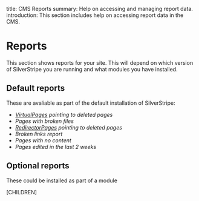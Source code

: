title: CMS Reports
summary: Help on accessing and managing report data.
introduction: This section includes help on accessing report data in the CMS.

# Reports

This section shows reports for your site. This will depend on which version of SilverStripe you are running and what modules you have installed.

## Default reports

These are avaliable as part of the default installation of SilverStripe:
* *[VirtualPages](creating_pages_and_content/pages/#basic-pages) pointing to deleted pages*
* *Pages with broken files*
* *[RedirectorPages](creating_pages_and_content/pages/#basic-pages) pointing to deleted pages*
* *Broken links report*
* *Pages with no content*
* *Pages edited in the last 2 weeks*

## Optional reports

These could be installed as part of a module

[CHILDREN]